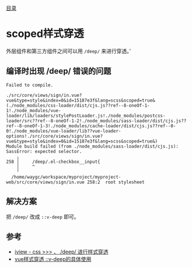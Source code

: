 [目录](./)
# scoped样式穿透

外层组件和第三方组件之间可以用 `/deep/` 来进行穿透。’

## 编译时出现 /deep/ 错误的问题

```
Failed to compile.

./src/core/views/sign/in.vue?vue&type=style&index=0&id=15187e3f&lang=scss&scoped=true& (./node_modules/css-loader/dist/cjs.js??ref--8-oneOf-1-1!./node_modules/vue-loader/lib/loaders/stylePostLoader.js!./node_modules/postcss-loader/src??ref--8-oneOf-1-2!./node_modules/sass-loader/dist/cjs.js??ref--8-oneOf-1-3!./node_modules/cache-loader/dist/cjs.js??ref--0-0!./node_modules/vue-loader/lib??vue-loader-options!./src/core/views/sign/in.vue?vue&type=style&index=0&id=15187e3f&lang=scss&scoped=true&)
Module build failed (from ./node_modules/sass-loader/dist/cjs.js):
SassError: expected selector.
    ╷
258 │     /deep/.el-checkbox__input{
    │     ^
    ╵
  /home/waygc/workspace/myproject/myproject-web/src/core/views/sign/in.vue 258:2  root stylesheet
```

## 解决方案

把 `/deep/` 改成 `::v-deep` 即可。


## 参考

* [iview - css >>> 、 /deep/ 进行样式穿透](https://blog.csdn.net/idomyway/article/details/94659598)
* [vue样式穿透 ::v-deep的具体使用](https://juejin.cn/post/6981341589763260430)